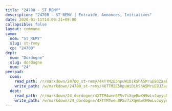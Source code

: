 ```yaml
---
title: "24700 - ST REMY"
description: "24700 - ST REMY | Entraide, Annonces, Initiatives"
date: 2020-01-11T14:09:21+09:00
collapsible: false
layout: commune
comm:
  nom: "ST REMY"
  slug: st-remy
  cp: "24700"
dept:
  nom: "Dordogne"
  slug: dordogne
  num: "24"
peerpad:
  comm:
    read_path: /r/markdown/24700_st-remy/4XTTM2E5hpuWiDikShA5MruE9JZaaB3zZn6Z3Gg1U1NJUoX4E
    write_path: /w/markdown/24700_st-remy/4XTTM2E5hpuWiDikShA5MruE9JZaaB3zZn6Z3Gg1U1NJUoX4E-K3TgUJqwL9zQCfsEbETAF3iLtkuV2b5Y1C2GCrzr4RtYNSJ4XWtZZHgAkfFUu1SbKWWA7ntpowBAFXCuw1fTcRGykBB7uHVyzCx3pSMYUTiE2qEDy7YMrMdESnD7g5D46VU3WJB4
  dept:
    read_path: /r/markdown/24_dordogne/4XTTM4wenBP5v7iXqeBwXH9wLvJwyyuNKzLxRyGzSZXmCuzgg
    write_path: /w/markdown/24_dordogne/4XTTM4wenBP5v7iXqeBwXH9wLvJwyyuNKzLxRyGzSZXmCuzgg-K3TgUusQQUSAmJPXozCTSBeqjqksxkVWGVxtHwEFrs5RuocQr8weKG2oQg7MVeg2F9Hhv7ggtBiBU8D9pdXEPa9M67VU3BzgAG9BCtQw3VY3Xcxk2YSegk3iUXMkpicGxxJr7mWp
---
```


